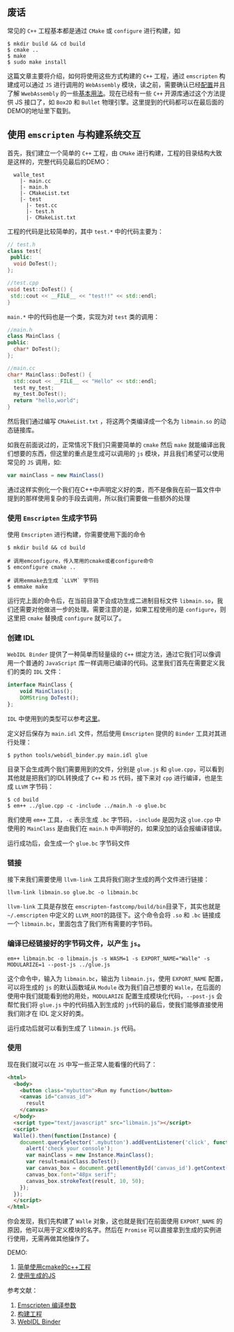## 废话

常见的 `C++` 工程基本都是通过 `CMake` 或 `configure` 进行构建，如

``` shell
$ mkdir build && cd build
$ cmake ..
$ make
$ sudo make install
```

这篇文章主要将介绍，如何将使用这些方式构建的 `C++` 工程，通过 `emscripten` 构建成可以通过 `JS` 进行调用的 `WebAssembly` 模块，读之前，需要确认已经[配置](从零开始配置WebAssembly开发环境.md)并且了解 `WwebAssembly` 的一些[基本用法](JS通过WebAssembly调用C接口.md)。现在已经有一些 `C++` 开源库通过这个方法提供 JS 接口了，如 `Box2D` 和 `Bullet` 物理引擎。这里提到的代码都可以在最后面的DEMO的地址里下载到。

## 使用 `emscripten` 与构建系统交互

首先，我们建立一个简单的 `C++` 工程，由 `CMake` 进行构建，工程的目录结构大致是这样的，完整代码见最后的DEMO：

```
  walle_test 
    |- main.cc
    |- main.h
    |- CMakeList.txt
    |- test
      |- test.cc
      |- test.h
      |- CMakeList.txt
```

工程的代码是比较简单的，其中 `test.*` 中的代码主要为：

``` cpp
// test.h
class test{
 public:
  void DoTest();
};

//test.cpp
void test::DoTest() {
 std::cout << __FILE__ << "test!!" << std::endl;
}
```

`main.*` 中的代码也是一个类，实现为对 `test` 类的调用：

``` cpp
//main.h
class MainClass {
public:
  char* DoTest();
};

//main.cc
char* MainClass::DoTest() {
  std::cout << __FILE__ << "Hello" << std::endl;
  test my_test;
  my_test.DoTest();
  return "hello,world";
}
```

然后我们通过编写 `CMakeList.txt` ，将这两个类编译成一个名为 `libmain.so` 的动态链接库。

如我在前面说过的，正常情况下我们只需要简单的 `cmake` 然后 `make` 就能编译出我们想要的东西，但这里的重点是生成可以调用的 `js` 模块，并且我们希望可以使用常见的 `JS` 调用，如:

``` js
var mainClass = new MainClass()
```

通过这样实例化一个我们在C++中声明定义好的类，而不是像我在前一篇文件中提到的那样使用复杂的手段去调用，所以我们需要做一些额外的处理

### 使用 `Emscripten` 生成字节码

使用 `Emscripten` 进行构建，你需要使用下面的命令

``` shell
$ mkdir build && cd build

# 调用emconfigure，传入常用的cmake或者configure命令
$ emconfigure cmake ..

# 调用emmake去生成 `LLVM` 字节码
$ emmake make
```

运行完上面的命令后，在当前目录下会成功生成二进制目标文件 `libmain.so`，我们还需要对他做进一步的处理。需要注意的是，如果工程使用的是 `configure`，则这里把 `cmake` 替换成 `configure` 就可以了。

### 创建 IDL

`WebIDL Binder` 提供了一种简单而轻量级的 `C++` 绑定方法，通过它我们可以像调用一个普通的 `JavaScript` 库一样调用已编译的代码。这里我们首先在需要定义我们的类的 `IDL` 文件：

``` js
interface MainClass {
    void MainClass();
    DOMString DoTest();
};
```

`IDL` 中使用到的类型可以参考[这里](https://emscripten.org/docs/porting/connecting_cpp_and_javascript/WebIDL-Binder.html#webidl-binder-type-name)。

定义好后保存为 `main.idl` 文件，然后使用 `Emscripten` 提供的 `Binder` 工具对其进行处理：

``` shell
$ python tools/webidl_binder.py main.idl glue
```

目录下会生成两个我们需要用到的文件，分别是 `glue.js` 和 `glue.cpp`，可以看到其他就是把我们的IDL转换成了 `C++` 和 `JS` 代码，接下来对 `cpp` 进行编译，也是生成 `LLVM` 字节码：

``` shell
$ cd build
$ em++ ../glue.cpp -c -include ../main.h -o glue.bc
```

我们使用 `em++` 工具，`-c` 表示生成 `.bc` 字节码，`-include` 是因为这 `glue.cpp` 中使用的 `MainClass` 是由我们在 `main.h` 中声明好的，如果没加的话会报编译错误。

运行成功后，会生成一个 `glue.bc` 字节码文件

### 链接

接下来我们需要使用 `llvm-link` 工具将我们刚才生成的两个文件进行链接：

``` shell
llvm-link libmain.so glue.bc -o libmain.bc
```

`llvm-link` 工具是存放在 `emscripten-fastcomp/build/bin`目录下，其实也就是 `~/.emscripten` 中定义的 `LLVM_ROOT`的路径下。这个命令会将 `.so` 和 `.bc` 链接成一个 `libmain.bc`，里面包含了我们所有需要的字节码。


### 编译已经链接好的字节码文件，以产生 `js`。

``` shell
em++ libmain.bc -o libmain.js -s WASM=1 -s EXPORT_NAME="Walle" -s MODULARIZE=1 --post-js ../glue.js
```

这个命令中，输入为 `libmain.bc`，输出为 `libmain.js`，使用 `EXPORT_NAME` 配置，可以将生成的 `js` 的默认函数域从 `Module` 改为我们自己想要的 `Walle`，在后面的使用中我们就能看到他的用处，`MODULARIZE` 配置生成模块化代码，`--post-js` 会帮忙我们将 `glue.js` 中的代码插入到生成的 `js`代码的最后，使我们能够直接使用我们刚才在 IDL 定义好的类。

运行成功后就可以看到生成了 `libmain.js` 代码。

### 使用

现在我们就可以在 `JS` 中写一些正常人能看懂的代码了：

``` html
<html>
  <body>
    <button class="mybutton">Run my function</button>
    <canvas id="canvas_id">
      result
    </canvas>
  </body>
  <script type="text/javascript" src="libmain.js"></script>
  <script>
  Walle().then(function(Instance) {
    document.querySelector('.mybutton').addEventListener('click', function(){
      alert('check your console');
      var mainClass = new Instance.MainClass();
      var result=mainClass.DoTest();
      var canvas_box = document.getElementById('canvas_id').getContext('2d')
      canvas_box.font="48px serif";
      canvas_box.strokeText(result, 10, 50);
    });
  });
  </script>
</html>
```

你会发现，我们先构建了 `Walle` 对象，这也就是我们在前面使用 `EXPORT_NAME` 的原因，他可以用于定义模块的名字。然后在 `Promise` 可以直接拿到生成的实例进行使用，无需再做其他操作了。

DEMO:
1. [简单使用cmake的c++工程](https://github.com/shmilycode/WebAssemblySample/tree/master/walle_test)
2. [使用生成的JS](https://github.com/shmilycode/WebAssemblySample/tree/master/project)

参考文献：
1. [Emscripten 编译参数](https://emscripten.org/docs/tools_reference/emcc.html)
2. [构建工程](https://emscripten.org/docs/compiling/Building-Projects.html#integrating-with-a-build-system)
3. [WebIDL Binder](https://emscripten.org/docs/porting/connecting_cpp_and_javascript/WebIDL-Binder.html)